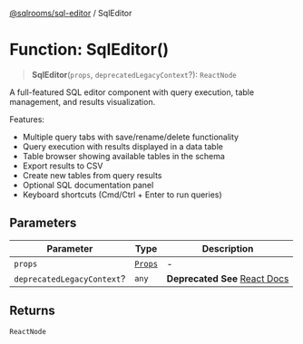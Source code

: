 [@sqlrooms/sql-editor](../index.md) / SqlEditor

# Function: SqlEditor()

> **SqlEditor**(`props`, `deprecatedLegacyContext`?): `ReactNode`

A full-featured SQL editor component with query execution, table management, and results visualization.

Features:
- Multiple query tabs with save/rename/delete functionality
- Query execution with results displayed in a data table
- Table browser showing available tables in the schema
- Export results to CSV
- Create new tables from query results
- Optional SQL documentation panel
- Keyboard shortcuts (Cmd/Ctrl + Enter to run queries)

## Parameters

| Parameter | Type | Description |
| ------ | ------ | ------ |
| `props` | [`Props`](../type-aliases/Props.md) | - |
| `deprecatedLegacyContext`? | `any` | **Deprecated** **See** [React Docs](https://legacy.reactjs.org/docs/legacy-context.html#referencing-context-in-lifecycle-methods) |

## Returns

`ReactNode`
